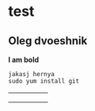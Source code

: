 # test
## Oleg dvoeshnik
**I am bold**
``` 
jakasj hernya
sudo yum install git 
```
|   |   |   |   |   |
|:-:|:-:|:-:|---|---|
|   |   |   |   |   |
|   |   |   |   |   |
|   |   |   |   |   |

